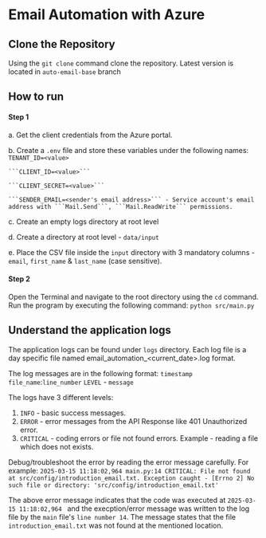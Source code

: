 # Email Automation with Azure

## Clone the Repository
Using the ```git clone``` command clone the repository.
Latest version is located in ```auto-email-base``` branch


## How to run

#### Step 1
a. Get the client credentials from the Azure portal.

b. Create a ```.env``` file and store these variables under the following names:
    ```TENANT_ID=<value>```
    
    ```CLIENT_ID=<value>```
    
    ```CLIENT_SECRET=<value>```
    
    ```SENDER_EMAIL=<sender's email address>``` - Service account's email address with ```Mail.Send```, ```Mail.ReadWrite``` permissions.

c. Create an empty logs directory at root level

d. Create a directory at root level - ```data/input```

e. Place the CSV file inside the ```input``` directory with 3 mandatory columns - ```email```, ```first_name``` & ```last_name``` (case sensitive).

#### Step 2
Open the Terminal and navigate to the root directory using the ```cd``` command. 
Run the program by executing the following command:
```python src/main.py```

## Understand the application logs

The application logs can be found under ```logs``` directory. Each log file is a day specific file named email_automation_<current_date>.log format.

The log messages are in the following format:
```timestamp``` ```file_name```:```line_number``` ```LEVEL``` - ```message```

The logs have 3 different levels:
1. ```INFO``` - basic success messages.
2. ```ERROR``` - error messages from the API Response like 401 Unauthorized error.
3. ```CRITICAL``` - coding errors or file not found errors. Example - reading a file which does not exists.

Debug/troubleshoot the error by reading the error message carefully.
For example: 
```2025-03-15 11:18:02,964 main.py:14 CRITICAL: File not found at src/config/introduction_email.txt. Exception caught - [Errno 2] No such file or directory: 'src/config/introduction_email.txt'```

The above error message indicates that the code was executed at ```2025-03-15 11:18:02,964 ``` and the execption/error message was written to the log file by the ```main``` file's ```line number 14```. The message states that the file ```introduction_email.txt``` was not found at the mentioned location.
